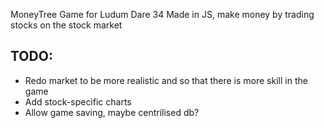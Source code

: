 MoneyTree
Game for Ludum Dare 34
Made in JS, make money by trading stocks on the stock market

## TODO:
* Redo market to be more realistic and so that there is more skill in the game
* Add stock-specific charts
* Allow game saving, maybe centrilised db?
